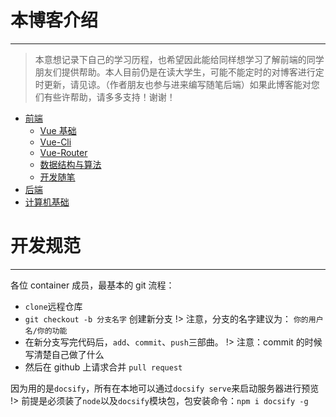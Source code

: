 # 本博客介绍

---

> 本意想记录下自己的学习历程，也希望因此能给同样想学习了解前端的同学朋友们提供帮助。本人目前仍是在读大学生，可能不能定时的对博客进行定时更新，请见谅。（作者朋友也参与进来编写随笔后端）如果此博客能对您们有些许帮助，请多多支持！谢谢！

- [前端](FrontSide/VUE.md)
  - [Vue 基础](FrontSide/VUE.md)
  - [Vue-Cli](FrontSide/VueCli.md)
  - [Vue-Router](FrontSide/VueRouter.md)
  - [数据结构与算法](FrontSide/dataStructures&algorithms.md)
  - [开发随笔](FrontSide/Proj-essay.md)
- [后端](ServerSide/Servlet.md)
- [计算机基础](FundamentalsOfComputer/ComputerNetwork.md)

# 开发规范

---

各位 container 成员，最基本的 git 流程：

- `clone`远程仓库
- `git checkout -b 分支名字` 创建新分支
  !> 注意，分支的名字建议为： `你的用户名/你的功能`
- 在新分支写完代码后，`add`、`commit`、`push`三部曲。
  !> 注意：commit 的时候写清楚自己做了什么
- 然后在 github 上请求合并 `pull request`

因为用的是`docsify`，所有在本地可以通过`docsify serve`来启动服务器进行预览
!> 前提是必须装了`node`以及`docsify`模块包，包安装命令：`npm i docsify -g`
